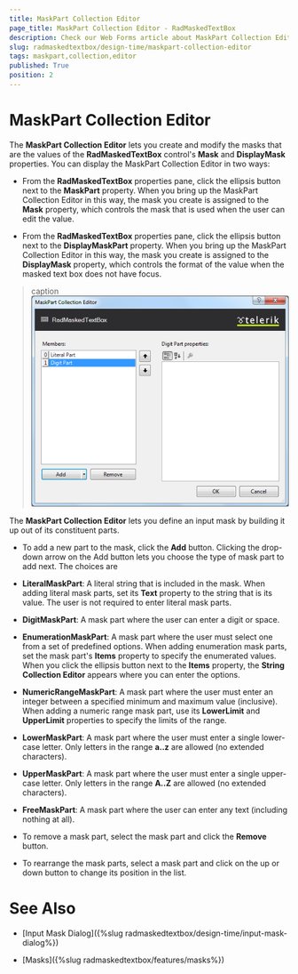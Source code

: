 ```yaml
---
title: MaskPart Collection Editor
page_title: MaskPart Collection Editor - RadMaskedTextBox
description: Check our Web Forms article about MaskPart Collection Editor.
slug: radmaskedtextbox/design-time/maskpart-collection-editor
tags: maskpart,collection,editor
published: True
position: 2
---
```


# MaskPart Collection Editor




The **MaskPart Collection Editor** lets you create and modify the masks that are the values of the **RadMaskedTextBox** control's **Mask** and **DisplayMask** properties. You can display the MaskPart Collection Editor in two ways:

* From the **RadMaskedTextBox** properties pane, click the ellipsis button next to the **MaskPart** property. When you bring up the MaskPart Collection Editor in this way, the mask you create is assigned to the **Mask** property, which controls the mask that is used when the user can edit the value.

* From the **RadMaskedTextBox** properties pane, click the ellipsis button next to the **DisplayMaskPart** property. When you bring up the MaskPart Collection Editor in this way, the mask you create is assigned to the **DisplayMask** property, which controls the format of the value when the masked text box does not have focus.
>caption
![](images/MaskPartCollectionEditor.png)

The **MaskPart Collection Editor** lets you define an input mask by building it up out of its constituent parts.

* To add a new part to the mask, click the **Add** button. Clicking the drop-down arrow on the Add button lets you choose the type of mask part to add next. The choices are

* **LiteralMaskPart**: A literal string that is included in the mask. When adding literal mask parts, set its **Text** property to the string that is its value. The user is not required to enter literal mask parts.

* **DigitMaskPart**: A mask part where the user can enter a digit or space.

* **EnumerationMaskPart**: A mask part where the user must select one from a set of predefined options. When adding enumeration mask parts, set the mask part's **Items** property to specify the enumerated values. When you click the ellipsis button next to the **Items** property, the **String Collection Editor** appears where you can enter the options.

* **NumericRangeMaskPart**: A mask part where the user must enter an integer between a specified minimum and maximum value (inclusive). When adding a numeric range mask part, use its **LowerLimit** and **UpperLimit** properties to specify the limits of the range.

* **LowerMaskPart**: A mask part where the user must enter a single lower-case letter. Only letters in the range **a..z** are allowed (no extended characters).

* **UpperMaskPart**: A mask part where the user must enter a single upper-case letter. Only letters in the range **A..Z** are allowed (no extended characters).

* **FreeMaskPart**: A mask part where the user can enter any text (including nothing at all).

* To remove a mask part, select the mask part and click the **Remove** button.

* To rearrange the mask parts, select a mask part and click on the up or down button to change its position in the list.

# See Also

 * [Input Mask Dialog]({%slug radmaskedtextbox/design-time/input-mask-dialog%})

 * [Masks]({%slug radmaskedtextbox/features/masks%})
